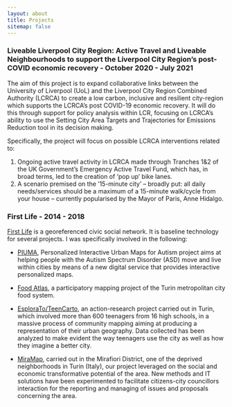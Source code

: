 ```yaml
---
layout: about
title: Projects
sitemap: false
---
```


### Liveable Liverpool City Region: Active Travel and Liveable Neighbourhoods to support the Liverpool City Region’s post-COVID economic recovery - October 2020 - July 2021

The aim of this project is to expand collaborative links between the University of Liverpool (UoL) and the Liverpool City Region Combined Authority (LCRCA) to create a low carbon, inclusive and resilient city-region which supports the LCRCA’s post COVID-19 economic recovery. It will do this through support for policy analysis within LCR, focusing on LCRCA’s ability to use the Setting City Area Targets and Trajectories for Emissions Reduction tool in its decision making.

Specifically, the project will focus on possible LCRCA interventions related to:

1. Ongoing active travel activity in LCRCA made through Tranches 1&2 of the UK Government’s Emergency Active Travel Fund, which has, in broad terms, led to the creation of ‘pop up’ bike lanes. 
2. A scenario premised on the ’15-minute city’ – broadly put: all daily needs/services should be a maximum of a 15-minute walk/cycle from your house – currently popularised by the Mayor of Paris, Anne Hidalgo.


### First Life - 2014 - 2018

[First  Life](www.firstlife.org) is  a  georeferenced  civic  social  network.  It  is  baseline  technology  for  several  projects.  I  was  specifically  involved  in  the  following:  

- [PIUMA](http://piuma.di.unito.it/), Personalized Interactive Urban Maps for Autism project aims at helping people with the Autism Spectrum Disorder (ASD) move and live within cities by means of a new digital service that provides interactive personalized maps.
 
- [Food  Atlas](http://atlantedelcibo.it/),  a participatory mapping project of the Turin metropolitan city food system.

- [EsploraTo/TeenCarto](https://esplorato.teencarto.it), an action-research project carried out in Turin, which involved more than 600 teenagers from 16 high schools, in a massive process of community mapping aiming at producing a representation of their urban geography. Data collected has been analyzed to make evident the way teenagers use the city as well as how they imagine a better city.  

- [MiraMap](http://www.miramap.it/), carried out in the Mirafiori District, one of the deprived neighborhoods in Turin (Italy), our project leveraged on the social and economic transformative potential of the area. New methods and IT solutions have been experimented to facilitate citizens-city councillors interaction for the reporting and managing of issues and proposals concerning the area. 



